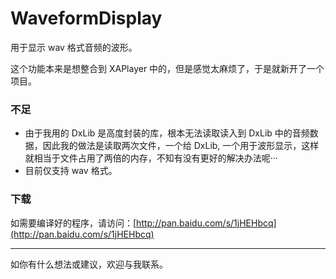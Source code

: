 # WaveformDisplay
用于显示 wav 格式音频的波形。

这个功能本来是想整合到 XAPlayer 中的，但是感觉太麻烦了，于是就新开了一个项目。

### 不足
* 由于我用的 DxLib 是高度封装的库，根本无法读取读入到 DxLib 中的音频数据，因此我的做法是读取两次文件，一个给 DxLib, 一个用于波形显示，这样就相当于文件占用了两倍的内存，不知有没有更好的解决办法呢···
* 目前仅支持 wav 格式。

### 下载
如需要编译好的程序，请访问：[http://pan.baidu.com/s/1jHEHbcq](http://pan.baidu.com/s/1jHEHbcq)

--------
如你有什么想法或建议，欢迎与我联系。
